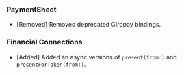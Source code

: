 ### PaymentSheet
* [Removed] Removed deprecated Giropay bindings.

### Financial Connections
* [Added] Added an async versions of `present(from:)` and `presentForToken(from:)`.
